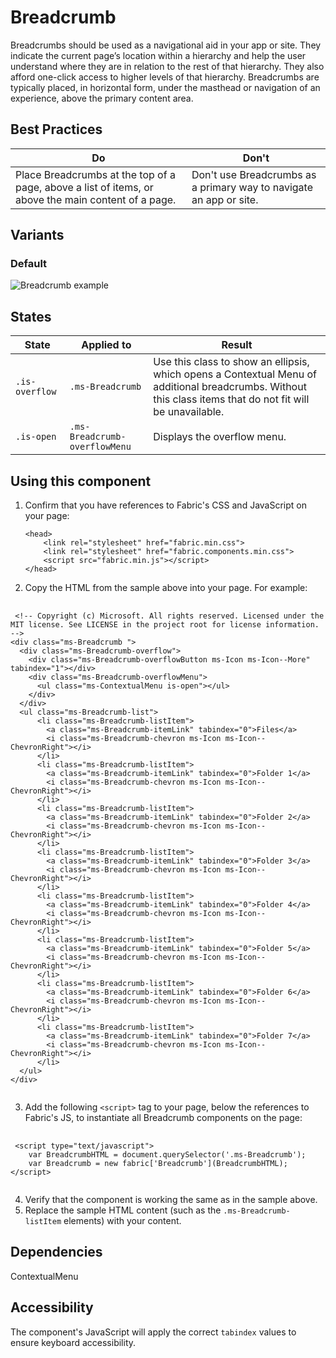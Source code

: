 # Breadcrumb
Breadcrumbs should be used as a navigational aid in your app or site. They indicate the current page’s location within a hierarchy and help the user understand where they are in relation to the rest of that hierarchy. They also afford one-click access to higher levels of that hierarchy. Breadcrumbs are typically placed, in horizontal form, under the masthead or navigation of an experience, above the primary content area.

## Best Practices
Do | Don't
--- | ---
Place Breadcrumbs at the top of a page, above a list of items, or above the main content of a page.  |  Don't use Breadcrumbs as a primary way to navigate an app or site.

## Variants

### Default


![Breadcrumb example](https://raw.githubusercontent.com/OfficeDev/office-ui-fabric-js/master/ghdocs/component_images/Breadcrumb-default.png)


## States

State | Applied to | Result
 --- | --- | ---
`.is-overflow` | `.ms-Breadcrumb` | Use this class to show an ellipsis, which opens a Contextual Menu of additional breadcrumbs. Without this class items that do not fit will be unavailable.
`.is-open` | `.ms-Breadcrumb-overflowMenu` | Displays the overflow menu.

## Using this component
1. Confirm that you have references to Fabric's CSS and JavaScript on your page:
    ```
    <head> 
        <link rel="stylesheet" href="fabric.min.css">
        <link rel="stylesheet" href="fabric.components.min.css">
        <script src="fabric.min.js"></script>
    </head>
    ```
2. Copy the HTML from the sample above into your page. For example:

<pre>
    <code>
 &lt;!-- Copyright (c) Microsoft. All rights reserved. Licensed under the MIT license. See LICENSE in the project root for license information. --&gt;
&lt;div class&#x3D;&quot;ms-Breadcrumb &quot;&gt;
  &lt;div class&#x3D;&quot;ms-Breadcrumb-overflow&quot;&gt;
    &lt;div class&#x3D;&quot;ms-Breadcrumb-overflowButton ms-Icon ms-Icon--More&quot; tabindex&#x3D;&quot;1&quot;&gt;&lt;/div&gt;
    &lt;div class&#x3D;&quot;ms-Breadcrumb-overflowMenu&quot;&gt;
      &lt;ul class&#x3D;&quot;ms-ContextualMenu is-open&quot;&gt;&lt;/ul&gt;
    &lt;/div&gt;
  &lt;/div&gt;
  &lt;ul class&#x3D;&quot;ms-Breadcrumb-list&quot;&gt;
      &lt;li class&#x3D;&quot;ms-Breadcrumb-listItem&quot;&gt;
        &lt;a class&#x3D;&quot;ms-Breadcrumb-itemLink&quot; tabindex&#x3D;&quot;0&quot;&gt;Files&lt;/a&gt;
        &lt;i class&#x3D;&quot;ms-Breadcrumb-chevron ms-Icon ms-Icon--ChevronRight&quot;&gt;&lt;/i&gt;
      &lt;/li&gt;
      &lt;li class&#x3D;&quot;ms-Breadcrumb-listItem&quot;&gt;
        &lt;a class&#x3D;&quot;ms-Breadcrumb-itemLink&quot; tabindex&#x3D;&quot;0&quot;&gt;Folder 1&lt;/a&gt;
        &lt;i class&#x3D;&quot;ms-Breadcrumb-chevron ms-Icon ms-Icon--ChevronRight&quot;&gt;&lt;/i&gt;
      &lt;/li&gt;
      &lt;li class&#x3D;&quot;ms-Breadcrumb-listItem&quot;&gt;
        &lt;a class&#x3D;&quot;ms-Breadcrumb-itemLink&quot; tabindex&#x3D;&quot;0&quot;&gt;Folder 2&lt;/a&gt;
        &lt;i class&#x3D;&quot;ms-Breadcrumb-chevron ms-Icon ms-Icon--ChevronRight&quot;&gt;&lt;/i&gt;
      &lt;/li&gt;
      &lt;li class&#x3D;&quot;ms-Breadcrumb-listItem&quot;&gt;
        &lt;a class&#x3D;&quot;ms-Breadcrumb-itemLink&quot; tabindex&#x3D;&quot;0&quot;&gt;Folder 3&lt;/a&gt;
        &lt;i class&#x3D;&quot;ms-Breadcrumb-chevron ms-Icon ms-Icon--ChevronRight&quot;&gt;&lt;/i&gt;
      &lt;/li&gt;
      &lt;li class&#x3D;&quot;ms-Breadcrumb-listItem&quot;&gt;
        &lt;a class&#x3D;&quot;ms-Breadcrumb-itemLink&quot; tabindex&#x3D;&quot;0&quot;&gt;Folder 4&lt;/a&gt;
        &lt;i class&#x3D;&quot;ms-Breadcrumb-chevron ms-Icon ms-Icon--ChevronRight&quot;&gt;&lt;/i&gt;
      &lt;/li&gt;
      &lt;li class&#x3D;&quot;ms-Breadcrumb-listItem&quot;&gt;
        &lt;a class&#x3D;&quot;ms-Breadcrumb-itemLink&quot; tabindex&#x3D;&quot;0&quot;&gt;Folder 5&lt;/a&gt;
        &lt;i class&#x3D;&quot;ms-Breadcrumb-chevron ms-Icon ms-Icon--ChevronRight&quot;&gt;&lt;/i&gt;
      &lt;/li&gt;
      &lt;li class&#x3D;&quot;ms-Breadcrumb-listItem&quot;&gt;
        &lt;a class&#x3D;&quot;ms-Breadcrumb-itemLink&quot; tabindex&#x3D;&quot;0&quot;&gt;Folder 6&lt;/a&gt;
        &lt;i class&#x3D;&quot;ms-Breadcrumb-chevron ms-Icon ms-Icon--ChevronRight&quot;&gt;&lt;/i&gt;
      &lt;/li&gt;
      &lt;li class&#x3D;&quot;ms-Breadcrumb-listItem&quot;&gt;
        &lt;a class&#x3D;&quot;ms-Breadcrumb-itemLink&quot; tabindex&#x3D;&quot;0&quot;&gt;Folder 7&lt;/a&gt;
        &lt;i class&#x3D;&quot;ms-Breadcrumb-chevron ms-Icon ms-Icon--ChevronRight&quot;&gt;&lt;/i&gt;
      &lt;/li&gt;
  &lt;/ul&gt;
&lt;/div&gt;
    </code>
</pre>

3. Add the following `<script>` tag to your page, below the references to Fabric's JS, to instantiate all Breadcrumb components on the page:

<pre>
    <code>
 &lt;script type&#x3D;&quot;text/javascript&quot;&gt;
    var BreadcrumbHTML &#x3D; document.querySelector(&#x27;.ms-Breadcrumb&#x27;);
    var Breadcrumb &#x3D; new fabric[&#x27;Breadcrumb&#x27;](BreadcrumbHTML);
&lt;/script&gt;
    </code>
</pre>

4. Verify that the component is working the same as in the sample above.
5. Replace the sample HTML content (such as the `.ms-Breadcrumb-listItem` elements) with your content.

## Dependencies
ContextualMenu

## Accessibility
The component's JavaScript will apply the correct `tabindex` values to ensure keyboard accessibility.
